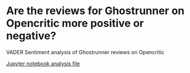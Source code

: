 # Are the reviews for Ghostrunner on Opencritic more positive or negative?
VADER Sentiment analysis of Ghostrunner reviews on Opencritic

[Jupyter notebook analysis file](ghostrunner_reviews_analysis.ipynb)
